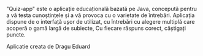 "Quiz-app" este o aplicație educațională bazată pe Java, concepută pentru a vă testa cunoștințele și a vă provoca cu o varietate de întrebări. Aplicația dispune de o interfață ușor de utilizat, cu întrebări cu alegere multiplă care acoperă o gamă largă de subiecte,  Cu fiecare răspuns corect, câștigați puncte. 

Aplicatie creata de Dragu Eduard